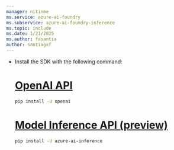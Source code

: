 ```yaml
---
manager: nitinme
ms.service: azure-ai-foundry
ms.subservice: azure-ai-foundry-inference
ms.topic: include
ms.date: 1/21/2025
ms.author: fasantia
author: santiagxf
---
```


* Install the SDK with the following command:

    # [OpenAI API](#tab/openai)
    
    ```bash
    pip install -U openai
    ```
    
    # [Model Inference API (preview)](#tab/inference)
    
    ```bash
    pip install -U azure-ai-inference
    ```
